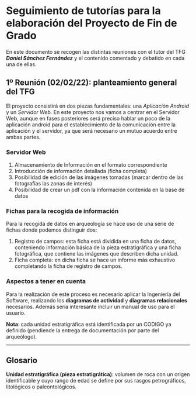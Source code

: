 # Seguimiento de tutorías para la elaboración del Proyecto de Fin de Grado
En este documento se recogen las distintas reuniones con el tutor del TFG *__Daniel Sánchez Fernández__* y el contenido comentado y debatido 
en cada una de ellas.

## 1º Reunión (02/02/22): planteamiento general del TFG
El proyecto consistirá en dos piezas fundamentales: una _Aplicación Android_ y un _Servidor Web_. En este proyecto nos vamos a centrar en el Servidor Web, aunque 
en fases posteriores será preciso hablar un poco de la aplicación android para el establecimiento de la comunicación entre la aplicación y el servidor, ya 
que será necesario un mutuo acuerdo entre ambas partes.

### Servidor Web
1. Almacenamiento de Información en el formato correspondiente 
2. Introducción de información detallada (ficha completa)
3. Posibilidad de edición de las imágenes tomadas (marcar dentro de las fotografías las zonas de interés)
4. Posibilidad de crear un pdf con la información contenida en la base de datos

### Fichas para la recogida de información
Para la recogida de datos en arqueología se hace uso de una serie de fichas donde podemos
distinguir dos:
1. Registro de campos: esta ficha está dividida en una ficha de datos, conteniendo información básica de la pieza estratigráfica y una ficha fotográfica, que contiene 
las imágenes que describen dicha unidad.
2. Ficha completa: en dicha ficha se hace un informe más exhaustivo completando la ficha de
registro de campos.

### Aspectos a tener en cuenta
Para la realización de este proceso es necesario aplicar la Ingeniería del Software, realizando los __diagramas de actividad__ y __diagramas relacionales__ necesarios. Además
sería interesante incluir un manual de uso para el usuario.

**Nota**: cada unidad estratigráfica está identificada por un CODIGO ya definido (pendiende la entrega de documentación por parte del arqueólogo).

---

## Glosario
__Unidad estratigráfica (pieza estratigrática)__: volumen de roca con un origen identificable y cuyo rango de edad se define por sus rasgos petrográficos, litológicos o paleontológicos.
